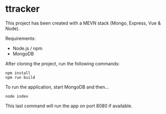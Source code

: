 # ttracker

This project has been created with a MEVN stack (Mongo, Express, Vue & Node).

Requirements:
- Node.js / npm
- MongoDB

After cloning the project, run the following commands:
```
npm install
npm run build
```

To run the application, start MongoDB and then...
```
node index
```

This last command will run the app on port 8080 if available.
